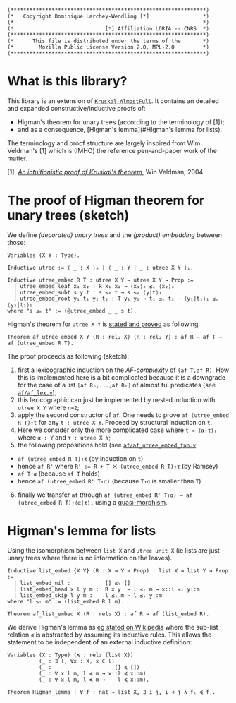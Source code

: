 ```
(**************************************************************)
(*   Copyright Dominique Larchey-Wendling [*]                 *)
(*                                                            *)
(*                             [*] Affiliation LORIA -- CNRS  *)
(**************************************************************)
(*      This file is distributed under the terms of the       *)
(*        Mozilla Public License Version 2.0, MPL-2.0         *)
(**************************************************************)
```

# What is this library?

This library is an extension of [`Kruskal-AlmostFull`](https://github.com/DmxLarchey/Kruskal-AlmostFull).
It contains an detailed and expanded constructive/inductive proofs of:
- Higman's theorem for unary trees (according to the terminology of \[1\]);
- and as a consequence, [Higman's lemma](#Higman's lemma for lists).

The terminology and proof structure are largely inspired from Wim Veldman's \[1\] 
which is (IMHO) the reference pen-and-paper work of the matter.

\[1\]. [_An intuitionistic proof of Kruskal's theorem_](https://link.springer.com/article/10.1007/s00153-003-0207-x), Win Veldman, 2004

# The proof of Higman theorem for unary trees (sketch)

We define _(decorated) unary trees_ and the _(product) embedding_ between those:
```coq
Variables (X Y : Type).

Inductive utree := ⟨ _ : X ⟩₀ | ⟨ _ : Y | _ : utree X Y ⟩₁.
  
Inductive utree_embed R T : utree X Y → utree X Y → Prop :=
  | utree_embed_leaf x₁ x₂ : R x₁ x₂ → ⟨x₁⟩₀ ≤ₑ ⟨x₂⟩₀
  | utree_embed_subt s y t : s ≤ₑ t → s ≤ₑ ⟨y|t⟩₁
  | utree_embed_root y₁ t₁ y₂ t₂ : T y₁ y₂ → t₁ ≤ₑ t₂ → ⟨y₁|t₁⟩₁ ≤ₑ ⟨y₂|t₂⟩₁
where "s ≤ₑ t" := (@utree_embed _ _ s t).
```

Higman's theorem for `utree X Y` is [stated and proved](heories/af/af_utree_embed.v) as following:
```coq
Theorem af_utree_embed X Y (R : rel₂ X) (R : rel₂ Y) : af R → af T → af (utree_embed R T). 
```

The proof proceeds as following (sketch):
1. first a lexicographic induction on the _AF-complexity_ of `(af T,af R)`. How this is implemented
   here is a bit complicated because it is a downgrade for the case of a list `[af Rₙ;...;af R₁]`
   of almost ful predicates (see [`af/af_lex.v`](theories/af/af_lex.v));
2. this lexicographic can just be implemented by nested induction with `utree X Y` where `n=2`;
3. apply the second constructor of `af`. One needs to prove `af (utree_embed R T)↑t` for
   any `t : utree X Y`. Proceed by structural induction on `t`. 
4. Here we consider only the more complicated case where `t = ⟨α|τ⟩₁` where `α : Y` and `τ : utree X Y`;
5. the following propositions hold (see [`af/af_utree_embed_fun.v`](theories/af/af_utree_embed_fun.v):
  - `af (utree_embed R T)↑τ` (by induction on `t`)
  - hence `af R'` where `R' := R + T ⨉ (utree_embed R T)↑τ` (by Ramsey)
  - `af T↑α` (because `af T` holds)
  - hence `af (utree_embed R' T↑α)` (because `T↑α` is smaller than `T`)
6. finally we transfer `af` through `af (utree_embed R' T↑α) → af (utree_embed R T)↑⟨α|τ⟩₁`
   using a [quasi-morphism](theories/af/af_quasi_morphism.v).

# Higman's lemma for lists

Using the isomorphism between `list X` and `utree unit X` (ie lists are just unary trees where
there is no information on the leaves).

```coq
Inductive list_embed {X Y} (R : X → Y → Prop) : list X → list Y → Prop :=
  | list_embed_nil :           [] ≤ₗ []
  | list_embed_head x l y m :  R x y  → l ≤ₗ m → x::l ≤ₗ y::m
  | list_embed_skip l y m :    l ≤ₗ m → l ≤ₗ y::m
where "l ≤ₗ m" := (list_embed R l m).

Theorem af_list_embed X (R : rel₂ X) : af R → af (list_embed R).
```

We derive Higman's lemma as [eg stated on Wikipedia](https://en.wikipedia.org/w/index.php?title=Higman%27s_lemma&oldid=841018000)
where the sub-list relation `≼` is abstracted by assuming its inductive rules. This allows the statement to be independent of
an external inductive definition:
```coq
Variables (X : Type) (≼ : rel₂ (list X))
          (_ : ∃ l, ∀x : X, x ∈ l) 
          (_ :                    [] ≼ [])
          (_ : ∀ x l m, l ≼ m → x::l ≼ x::m)
          (_ : ∀ x l m, l ≼ m →    l ≼ x::m).

Theorem Higman_lemma : ∀ f : nat → list X, ∃ i j, i < j ∧ fᵢ ≼ fⱼ.
```

